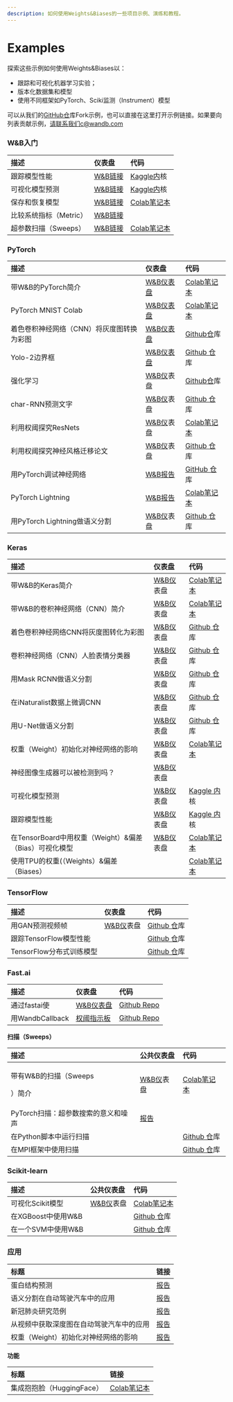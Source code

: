 ```yaml
---
description: 如何使用Weights&Biases的一些项目示例、演练和教程。
---
```


# Examples

 探索这些示例如何使用Weights&Biases以：

* 跟踪和可视化机器学习实验；
* 版本化数据集和模型
* 使用不同框架如PyTorch、Sciki监测（Instrument）模型

可以从我们的[GitHub仓](https://github.com/wandb/examples)库Fork示例，也可以直接在这里打开示例链接。如果要向列表贡献示例，请联系我们c@wandb.com

### **W&B入门**

| 描述 | 仪表盘 | 代码 |
| :--- | :--- | :--- |
| 跟踪模型性能 | [W&B链接](https://wandb.ai/lavanyashukla/visualize-models/reports/Track-Model-Performance--Vmlldzo1NTk2MA)​ | ​[Kaggle内](https://www.kaggle.com/lavanyashukla01/better-models-faster-with-weights-biases)核​ ​ |
| 可视化模型预测 | [W&B链接](https://wandb.ai/lavanyashukla/visualize-predictions/reports/Visualize-Model-Predictions--Vmlldzo1NjM4OA)​ | ​[Kaggle内](https://www.kaggle.com/lavanyashukla01/visualizing-model-performance-with-w-b)核​ |
| 保存和恢复模型 |  [W&B链接](https://wandb.ai/lavanyashukla/save_and_restore/reports/Saving-and-Restoring-Models-with-W&B--Vmlldzo3MDQ3Mw)​ | [ ](https://colab.research.google.com/drive/1pVlV6Ua4C695jVbLoG-wtc50wZ9OOjnC?authuser=1#scrollTo=0LB6j3O-jIsd)[Colab笔记本](https://colab.research.google.com/drive/1pVlV6Ua4C695jVbLoG-wtc50wZ9OOjnC?authuser=1#scrollTo=0LB6j3O-jIsd) |
| 比较系统指标（Metric） | [W&B链接](https://wandb.ai/stacey/estuary/reports/System-metrics-for-model-comparison--Vmlldzo1NzI5Mg)​ |  |
| 超参数扫描（Sweeps） |  [W&B链接](https://wandb.ai/sweep/sweeps-tutorial/workspace?workspace=user-lavanyashukla)​ | [Colab笔记本](https://colab.research.google.com/drive/1gKixa6hNUB8qrn1CfHirOfTEQm0qLCSS?pli=1&authuser=1) |

### PyTorch

| 描述 | 仪表盘 | 代码 |
| :--- | :--- | :--- |
| 带W&B的PyTorch简介 |  [W&B仪表盘](https://app.wandb.ai/wandb/pytorch-intro)​ |  [Colab笔记本](https://github.com/wandb/examples/blob/master/examples/pytorch/pytorch-intro/intro.ipynb) |
| PyTorch MNIST Colab |  [W&B仪表盘](https://app.wandb.ai/wandb/pytorch-mnist)​ |  [Colab笔记本](https://colab.research.google.com/drive/1zkoPdBZWUMsTpvA35ShVNAP0QcRsPUjf?pli=1&authuser=1#scrollTo=oewlztOSe5n4) |
| 着色卷积神经网络（CNN）将灰度图转换为彩图 | [W&B仪表盘](https://app.wandb.ai/clarence-n-huang/color-best-looking/reports?view=carey%2FColorizing%20Images) | [Github仓](https://github.com/clarencenhuang/dl-colorize)库​ |
| Yolo-2边界框 | [W&B仪表盘](https://app.wandb.ai/l2k2/darknet)​ | [Github 仓](https://github.com/lukas/pytorch-yolo2)库​ |
| 强化学习 | [ ](https://wandb.ai/kairproject/kair_algorithms_draft-scripts/runs/ylmssdkf)[W&B仪](https://wandb.ai/kairproject/kair_algorithms_draft-scripts/runs/ylmssdkf)表盘​ | [Github仓](https://github.com/kairproject/kair_algorithms_draft)库​ |
| char-RNN预测文字 |  [W&B仪](https://wandb.ai/borisd13/char-RNN)表盘​ | [Github 仓](https://github.com/borisdayma/char-RNN)库​ |
| 利用权阈探究ResNets |  [W&B仪](https://wandb.ai/cayush/resnet/reports/Exploring-ResNets-With-W&B--Vmlldzo2NDc4NA)表盘​ |  [Colab笔记本](https://colab.research.google.com/drive/1s62r_nK4RNd3PIyrAd2H72gvrMElX3hN?usp=sharing&pli=1&authuser=1)​ |
| 利用权阈探究神经风格迁移论文 |  [W&B仪](https://wandb.ai/cayush/resnet/reports/Exploring-ResNets-With-W&B--Vmlldzo2NDc4NA)表盘​ | [Github 仓](https://github.com/AyushExel/Neural-Style-Transfer)库​ |
| 用PyTorch调试神经网络 | [W&B报告](https://wandb.ai/ayush-thakur/debug-neural-nets/reports/Visualizing-and-Debugging-Neural-Networks-with-PyTorch-and-W-B--Vmlldzo2OTUzNA)​ | [GitHub 仓](https://github.com/ayulockin/debugNNwithWandB)库​ |
| PyTorch Lightning |  [W&B报告](https://wandb.ai/cayush/pytorchlightning/reports/Use-Pytorch-Lightning-with-Weights-Biases--Vmlldzo2NjQ1Mw)​ |  [Colab笔记本](https://colab.research.google.com/drive/1GHWwfzAsWx_Q1paw73hngAvA7-U9QHi-?pli=1&authuser=1) |
| 用PyTorch Lightning做语义分割 | [W&B仪](https://wandb.ai/borisd13/lightning-kitti/reports/Lightning-Kitti--Vmlldzo3MTcyMw)表盘​ | [Github 仓](https://github.com/borisdayma/lightning-kitti)库​ |

### Keras

| 描述 | 仪表盘 | 代码 |
| :--- | :--- | :--- |
| 带W&B的Keras简介 |  [W&B仪](https://wandb.ai/wandb/keras-intro)表盘​ |  [Colab笔记本](https://colab.research.google.com/drive/1pMcNYctQpRoBKD5Z0iXeFWQD8hIDgzCV?pli=1&authuser=1) |
| 带W&B的卷积神经网络（CNN）简介 |  [W&B仪](https://wandb.ai/wandb/cnn-intro?workspace=)表盘​ |  [Colab笔记本](https://colab.research.google.com/drive/1S8SJvH4bqhPvurG4gjh3-t-XulX4S8JX?pli=1&authuser=1) |
| 着色卷积神经网络CNN将灰度图转化为彩图 |  [W&B仪](https://wandb.ai/borisd13/colorizer/reports?view=carey%2FColorizing%20Black%20and%20White%20Images)表盘​ | [Github 仓](https://github.com/borisd13/colorizer)库​ |
| 卷积神经网络（CNN）人脸表情分类器 |  [W&B仪](https://wandb.ai/wandb/face-emotion)表盘​ | [Github 仓](https://github.com/lukas/face_classification)库​ |
| 用Mask RCNN做语义分割 | [W&B仪](https://wandb.ai/trentwatson1/mask-rcnn/?workspace=user-lavanyashukla)表盘​ | [Github 仓](https://github.com/connorhough/mask_rcnn)库​ |
| 在iNaturalist数据上微调CNN |   [W&B仪](https://wandb.ai/stacey/keras_finetune?workspace=user-l2k2)表盘​ | [Github 仓](https://github.com/wandb/examples/tree/master/examples/keras/keras-cnn-nature)库​ |
| 用U-Net做语义分割 |  [W&B仪](https://wandb.ai/gabesmed/witness)表盘​ | [Github 仓](https://github.com/wandb/witness)库​ |
| 权重（Weight）初始化对神经网络的影响 |  [W&B仪](https://wandb.ai/sayakpaul/weight-initialization-tb/reports/Effects-of-Weight-Initialization-on-Neural-Networks--Vmlldzo2ODY0NA)表盘​ |  [Colab笔记本](https://colab.research.google.com/drive/1Faqy6QaOkG-5G31MrYmvcmm079XbfKSv?pli=1&authuser=1) |
|  神经图像生成器可以被检测到吗？ |  [W&B仪](https://wandb.ai/lavanyashukla/cnndetection/reports/Can-Neural-Image-Generators-Be-Detected---Vmlldzo2MTU1Mw)表盘​ |  |
| 可视化模型预测 | [W&B仪](https://wandb.ai/lavanyashukla/visualize-predictions/reports/Visualize-Model-Predictions--Vmlldzo1NjM4OA)表盘​ | [Kaggle 内](https://www.kaggle.com/lavanyashukla01/visualizing-model-performance-with-w-b)核​ |
| 跟踪模型性能 | [W&B仪](https://wandb.ai/lavanyashukla/visualize-models/reports/Track-Model-Performance--Vmlldzo1NTk2MA)表盘​ | [Kaggle 内](https://www.kaggle.com/lavanyashukla01/better-models-faster-with-weights-biases)核​ |
| 在TensorBoard中用权重（Weight）&偏差（Bias）可视化模型 | [W&B仪](https://wandb.ai/lavanyashukla/visualize-models/reports/Track-Model-Performance--Vmlldzo1NTk2MA)表盘​ |  [Colab笔记本](https://colab.research.google.com/gist/sayakpaul/5b31ed03725cc6ae2af41848d4acee45/demo_tensorboard.ipynb) |
| 使用TPU的权重\(（Weights）&偏差（Biases） |  |  [Colab笔记本](https://colab.research.google.com/drive/1gXEr0a_8ZbHt5-uO80JdQJxJ_uoYR4qv?usp=sharing&pli=1&authuser=1) |

### TensorFlow

| 描述 | 仪表盘 | 代码 |
| :--- | :--- | :--- |
| 用GAN预测视频帧 | [W&B仪](https://wandb.ai/wandb/catz/runs/qfsbxd3r?workspace=user-)表盘​ | [Github 仓](https://github.com/sirebellum/catz_contest)库​ |
| 跟踪TensorFlow模型性能 |  | ​[Github 仓](https://github.com/wandb/examples/blob/master/examples/tensorflow/tf-estimator-mnist/mnist.py)库​ |
| TensorFlow分布式训练模型 |  | [Github 仓](https://github.com/wandb/examples/tree/master/examples/tensorflow/tf-distributed-mnist/train.py)库​ |

### Fast.ai

| 描述 | 仪表盘 | 代码 |
| :--- | :--- | :--- |
| 通过fastai使 | [W&B仪表盘](https://wandb.ai/borisd13/demo_config/reports/Visualize-Track-Compare-Fastai-Models--Vmlldzo4MzAyNA)​ | [Github Repo](https://github.com/borisdayma/simpsons-fastai) |
| 用WandbCallback | [ 权阈指示板](https://wandb.ai/borisd13/semantic-segmentation/?workspace=user-borisd13) | [Github Repo](https://github.com/borisdayma/semantic-segmentation/blob/master/src/train.py) |

 **扫描（**Sweeps**）**

<table>
  <thead>
    <tr>
      <th style="text-align:left">&#x63CF;&#x8FF0;</th>
      <th style="text-align:left">&#x516C;&#x5171;&#x4EEA;&#x8868;&#x76D8;</th>
      <th style="text-align:left">&#x4EE3;&#x7801;</th>
    </tr>
  </thead>
  <tbody>
    <tr>
      <td style="text-align:left">
        <p>&#x5E26;&#x6709;W&amp;B&#x7684;&#x626B;&#x63CF;&#xFF08;Sweeps</p>
        <p>&#xFF09;&#x7B80;&#x4ECB;</p>
      </td>
      <td style="text-align:left"> <a href="https://wandb.ai/sweep/simpsons?workspace=user-lavanyashukla">W&amp;B&#x4EEA;</a>&#x8868;&#x76D8;&#x200B;</td>
      <td
      style="text-align:left"><a href="https://colab.research.google.com/drive/181GCGp36_75C2zm7WLxr9U2QjMXXoibt?pli=1&amp;authuser=1">Colab&#x7B14;&#x8BB0;&#x672C;</a>
        </td>
    </tr>
    <tr>
      <td style="text-align:left">PyTorch&#x626B;&#x63CF;&#xFF1A;&#x8D85;&#x53C2;&#x6570;&#x641C;&#x7D22;&#x7684;&#x610F;&#x4E49;&#x548C;&#x566A;&#x58F0;</td>
      <td
      style="text-align:left"><a href="https://wandb.ai/stacey/pytorch_intro/reports/Meaning-and-Noise-in-Hyperparameter-Search--Vmlldzo0Mzk5MQ">&#x62A5;&#x544A;</a>
        </td>
        <td style="text-align:left"></td>
    </tr>
    <tr>
      <td style="text-align:left">&#x5728;Python&#x811A;&#x672C;&#x4E2D;&#x8FD0;&#x884C;&#x626B;&#x63CF;</td>
      <td
      style="text-align:left"></td>
        <td style="text-align:left"><a href="https://github.com/wandb/examples/blob/master/examples/wandb-sweeps/sweeps-python/sweep.py">Github &#x4ED3;</a>&#x5E93;&#x200B;</td>
    </tr>
    <tr>
      <td style="text-align:left">&#x5728;MPI&#x6846;&#x67B6;&#x4E2D;&#x4F7F;&#x7528;&#x626B;&#x63CF;</td>
      <td
      style="text-align:left"></td>
        <td style="text-align:left"><a href="https://github.com/wandb/examples/tree/master/examples/wandb-sweeps/sweeps-mpi-wrappers">Github &#x4ED3;</a>&#x5E93;&#x200B;</td>
    </tr>
  </tbody>
</table>

### Scikit-learn

| 描述 | 公共仪表盘 | 代码 |
| :--- | :--- | :--- |
| 可视化Scikit模型 | ​[W&B仪](https://wandb.ai/lavanyashukla/visualize-sklearn/reports/Visualize-Scikit-Models--Vmlldzo0ODIzNg)表盘 | [Colab笔记本](https://colab.research.google.com/drive/1j_4UQTT0Lib8ueAU5zXECxesCj_ofjw7?pli=1&authuser=1) |
| 在XGBoost中使用W&B |  | [Github 仓](https://github.com/wandb/examples/tree/master/examples/boosting-algorithms/xgboost-dermatology)库​ |
| 在一个SVM中使用W&B |  | ​[Github 仓](https://github.com/wandb/examples/tree/master/examples/scikit/scikit-iris)库​ |

### **应用**

| 标题 | 链接 |
| :--- | :--- |
| 蛋白结构预测 |  [报告](https://wandb.ai/koes-group/protein-transformer/reports/Evaluating-the-Impact-of-Sequence-Convolutions-and-Embeddings-on-Protein-Structure-Prediction--Vmlldzo2OTg4Nw) |
| 语义分割在自动驾驶汽车中的应用 |  [报告](https://wandb.ai/stacey/deep-drive/reports/The-View-from-the-Driver%27s-Seat--Vmlldzo1MTg5NQ) |
| 新冠肺炎研究范例 |  [报告](https://wandb.ai/cayush/covid-19-scans/reports/COVID-19-research-using-PyTorch-and-W&B--Vmlldzo2OTQ5OA) |
| 从视频中获取深度图在自动驾驶汽车中的应用 |  [报告](https://wandb.ai/stacey/sfmlearner/reports/See-3D-from-Video:-Depth-Perception-for-Self-Driving-Cars--Vmlldzo2Nzg2Nw) |
| 权重（Weight）初始化对神经网络的影响 |  [报告](https://wandb.ai/sayakpaul/weight-initialization-tb/reports/Effects-of-Weight-Initialization-on-Neural-Networks--Vmlldzo2ODY0NA) |

 **功能**

| 标题 | 链接 |
| :--- | :--- |
| 集成抱抱脸（HuggingFace） |  [Colab笔记本](https://colab.research.google.com/drive/1NEiqNPhiouu2pPwDAVeFoN4-vTYMz9F8?pli=1&authuser=1) |



